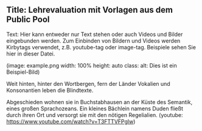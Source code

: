 Title: Lehrevaluation mit Vorlagen aus dem Public Pool
----
Text:
Hier kann entweder nur Text stehen oder auch Videos und Bilder eingebunden werden. Zum Einbinden von Bildern und Videos werden Kirbytags verwendet, z.B. youtube-tag oder image-tag. Beispiele sehen Sie hier in dieser Datei.

(image: example.png width: 100% height: auto class: alt: Dies ist ein Beispiel-Bild)

Weit hinten, hinter den Wortbergen, fern der Länder Vokalien und Konsonantien leben die Blindtexte.

Abgeschieden wohnen sie in Buchstabhausen an der Küste des Semantik, eines großen Sprachozeans. Ein kleines Bächlein namens Duden fließt durch ihren Ort und versorgt sie mit den nötigen Regelialien.
(youtube:  https://www.youtube.com/watch?v=T3FTTVFPglw)